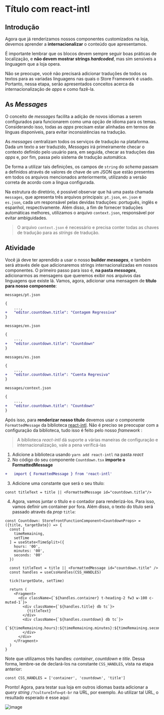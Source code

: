 # Título com react-intl

## Introdução
Agora que já renderizamos nossos componentes customizados na loja, devemos aprender a **internacionalizar** o conteúdo que apresentamos. 

É importante lembrar que os blocos devem sempre seguir boas práticas de localização, e **não devem mostrar strings _hardcoded_**, mas sim sensíveis a linguagem que a loja opera.

Não se preocupe, você não precisará adicionar traduções de todos os textos para as variadas linguagens nas quais o Store Framework é usado. Portanto, nessa etapa, serão apresentados conceitos acerca da internacionalização de *apps* e como fazê-la. 

## As *Messages*
O conceito de *messages* facilita a adição de novos idiomas a serem configurados para funcionarem como uma opção de idioma para os temas. Considerando isso, todas as *apps* precisam estar alinhadas em termos de línguas disponíveis, para evitar inconsistências na tradução.

As *messages* centralizam todos os serviços de tradução na plataforma. Dada um texto a ser traduzido, *Messages* irá primeiramente checar o contexto definido pelo usuário para, em seguida, checar as traduções das *apps* e, por fim, passa pelo sistema de tradução automática.

De forma a utilizar tais definições, os campos de `string` do *schema* passam a definidos através de valores de chave de um JSON que estão presentes em todos os arquivos mencionados anteriormente, utilizando a versão correta de acordo com a língua configurada.

Na estrutura do diretório, é possível observar que há uma pasta chamada `messages`, que apresenta três arquivos principais: `pt.json`, `en.json` e `es.json`, cada um responsável pelas devidas traduções: português, inglês e espanhol, respectivamente. Além disso, a fim de fornecer traduções automáticas melhores, utilizamos o arquivo `context.json`, responsável por evitar ambiguidades.

>O arquivo `context.json` é necessário e precisa conter todas as chaves de tradução para as *strings* de tradução.

## Atividade
Você já deve ter aprendido a usar o nosso **builder _messages_**, e também será através dele que adicionaremos strings internacionalizadas em nossos componentes. O primeiro passo para isso é, **na pasta _messages_**, adicionarmos as mensagens que queremos exibir nos arquivos das linguagens que existe lá. Vamos, agora, adicionar uma mensagem de **título para nosso componente**:

`messages/pt.json`
```diff
{
	...,
+	"editor.countdown.title": "Contagem Regressiva"
}
```
`messages/en.json`
```diff
{
	...,
+	"editor.countdown.title": "Countdown"
}
```
`messages/es.json`
```diff
{
	...,
+	"editor.countdown.title": "Cuenta Regresiva"
}
```
`messages/context.json`
```diff
{
	...,
+	"editor.countdown.title": "Countdown"
}
```

Após isso, para **renderizar nosso título** devemos usar o componente `FormattedMessage` da biblioteca [react-intl](https://github.com/formatjs/react-intl). Não é preciso se preocupar com a configuração da biblioteca, tudo isso é feito pelo nosso *framework* :
> A biblioteca _react-intl_ dá suporte a várias maneiras de configuração e internacionalização, vale a pena verificá-las

1. Adicione a biblioteca usando `yarn add react-intl` na pasta *react*
2. No código do seu componente `Countdown.tsx` **importe o FormattedMessage**
```diff
+	import { FormattedMessage } from 'react-intl'
```
3. Adicione uma constante que será o seu título:
```tsx
const titleText = title || <FormattedMessage id="countdown.title"/>
```
4. Agora, vamos juntar o título e o contador para renderizá-los. Para isso, vamos definir um container por fora. Além disso, o texto do título será passado através da *prop* `title`:
```tsx
const Countdown: StorefrontFunctionComponent<CountdownProps> = ({title, targetDate}) => {
  const [
    timeRemaining, 
    setTime
  ] = useState<TimeSplit>({
    hours: '00', 
    minutes: '00', 
    seconds: '00'
  })
  
  const titleText = title || <FormattedMessage id="countdown.title" /> 
  const handles = useCssHandles(CSS_HANDLES)

  tick(targetDate, setTime)

  return (
    <Fragment>
      <div className={`${handles.container} t-heading-2 fw3 w-100 c-muted-1`}>
        <div className={`${handles.title} db tc`}>
          {titleText}
        </div>
        <div className={`${handles.countdown} db tc`}>
          {`${timeRemaining.hours}:${timeRemaining.minutes}:${timeRemaining.seconds}`}
        </div>
      </div>
    </Fragment>
  )
}
```
Note que utilizamos três handles: *container*, *countdown* e *title*. Dessa forma, lembre-se de declará-los na constante `CSS_HANDLES`, vista na etapa anterior:
```tsx
const CSS_HANDLES = ['container', 'countdown', 'title']
```

Pronto! Agora, para testar sua loja em outros idiomas basta adicionar a *query string* `/?cultureInfo=pt-br` na URL, por exemplo. Ao utilizar tal URL, o resultado esperado é esse aqui:

![image](https://user-images.githubusercontent.com/19495917/75484759-23d7f000-5988-11ea-8b0a-63a5fce4ea7e.png)


